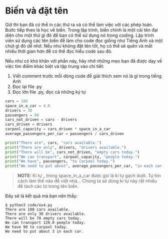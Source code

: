 # Biến và đặt tên

Giờ thì bạn đã có thể in các thứ ra và có thể làm việc với các phép toán. Bước tiếp theo là học về biến. Trong lập trình, biến chính là một cái tên đại diện cho một thứ gì đó để bạn có thể sử dụng nó trong coding. Lập trình viên sử dụng các tên biến để làm cho code đọc giống như Tiếng Anh và một chút gì đó dễ nhớ. Nếu như không đặt tên tốt, họ có thể sẽ quên và mất nhiều thời gian hơn để có thể đọc hiểu code sau đó.

Nếu như có khó khăn với phần này, hãy nhớ những mẹo bạn đã được dạy về việc tìm điểm khác biệt và tập trung vào chi tiết:

1. Viết comment trước mỗi dòng code để giải thích xem nó là gì trong tiếng Anh
2. Đọc lại file .py
3. Đọc lớn file .py, đọc cả những ký tự

```py
cars = 100
space_in_a_car = 4.0
drivers = 30
passengers = 90
cars_not_driven = cars - drivers
cars_driven = drivers
carpool_capacity = cars_driven * space_in_a_car
average_passengers_per_car = passengers / cars_driven

print("There are", cars, "cars available.")
print("There are only", drivers, "drivers available.")
print("There will be", cars_not_driven, "empty cars today.")
print("We can transport", carpool_capacity, "people today.")
print("We have", passengers, "to carpool today.")
print("We need to put about", average_passengers_per_car, "in each car.")
```

> **NOTE:** Kí tự \_ trong space_in_a_car được gọi là kí tự gạch dưới. Tự tìm cách làm thế nào để viết nhá... Chúng ta sẽ dùng kí tự này rất nhiều để tách các từ trong tên biến.

Đây sẽ là kết quả mà bạn nên thấy:

```
$ python3 code/ex4.py
There are 100 cars available.
There are only 30 drivers available.
There will be 70 empty cars today.
We can transport 120.0 people today.
We have 90 to carpool today.
We need to put about 3 in each car.
```
